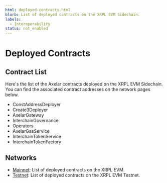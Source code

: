 ```yaml
---
html: deployed-contracts.html
blurb: List of deployed contracts on the XRPL EVM Sidechain.
labels:
  - Interoperability
status: not_enabled
---
```


# Deployed Contracts

## Contract List

<!-- Add a list of contracts here -->

Here's the list of the Axelar contracts deployed on the XRPL EVM Sidechain. You can find the associated contract addresses on the network pages below.

- ConstAddressDeployer
- Create3Deployer
- AxelarGateway
- InterchainGovernance
- Operators
- AxelarGasService
- InterchainTokenService
- InterchainTokenFactory

## Networks

- [Mainnet](./deployed-contracts-mainnet.md): List of deployed contracts on the XRPL EVM.
- [Testnet](./deployed-contracts-testnet.md): List of deployed contracts on the XRPL EVM Testnet.
